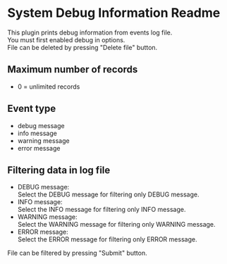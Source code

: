 System Debug Information Readme
====

This plugin prints debug information from events log file.  
You must first enabled debug in options.  
File can be deleted by pressing "Delete file" button.  

Maximum number of records
-----------
* 0 = unlimited records  


Event type
-----------
* debug message
* info message
* warning message
* error message  


Filtering data in log file  
-----------  
* DEBUG message:  
  Select the DEBUG message for filtering only DEBUG message.  
* INFO message:  
  Select the INFO message for filtering only INFO message.  
* WARNING message:  
  Select the WARNING message for filtering only WARNING message.  
* ERROR message:  
  Select the ERROR message for filtering only ERROR message.  

File can be filtered by pressing "Submit" button.




